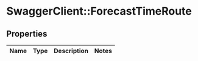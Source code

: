 # SwaggerClient::ForecastTimeRoute

## Properties
Name | Type | Description | Notes
------------ | ------------- | ------------- | -------------


